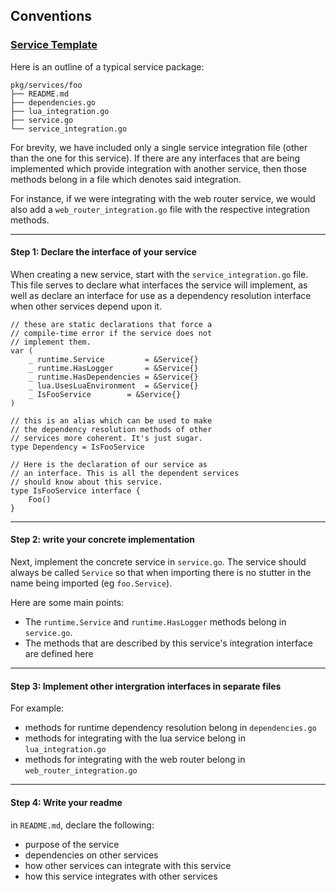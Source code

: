 ## Conventions

### [Service Template](./internal/service_template)
Here is an outline of a typical service package:
```text
pkg/services/foo
├── README.md
├── dependencies.go
├── lua_integration.go
├── service.go
└── service_integration.go
```

For brevity, we have included only a single service integration 
file (other than the one for this service). If there are any interfaces
that are being implemented which provide integration with another service,
then those methods belong in a file which denotes said integration. 

For instance, if we were integrating with the web router service, we would
also add a `web_router_integration.go` file with the respective integration
methods.
_____________
#### Step 1: Declare the interface of your service
When creating a new service, start with the `service_integration.go` file. This 
file serves to declare what interfaces the service will implement, as well as
declare an interface for use as a dependency resolution interface when other 
services depend upon it.
```golang
// these are static declarations that force a 
// compile-time error if the service does not 
// implement them. 
var (
	_ runtime.Service         = &Service{}
	_ runtime.HasLogger       = &Service{}
	_ runtime.HasDependencies = &Service{}
	_ lua.UsesLuaEnvironment  = &Service{}
	_ IsFooService        = &Service{}
)

// this is an alias which can be used to make 
// the dependency resolution methods of other 
// services more coherent. It's just sugar.
type Dependency = IsFooService

// Here is the declaration of our service as 
// an interface. This is all the dependent services
// should know about this service. 
type IsFooService interface {
	Foo()
}
```

_____________
#### Step 2: write your concrete implementation
Next, implement the concrete service in `service.go`. The service should
always be called `Service` so that when importing there is no stutter in 
the name being imported (eg `foo.Service`).

Here are some main points:
* The `runtime.Service` and `runtime.HasLogger` methods belong in `service.go`.
* The methods that are described by this service's integration interface are defined here

_____________
#### Step 3: Implement other intergration interfaces in separate files
For example:
* methods for runtime dependency resolution belong in `dependencies.go`
* methods for integrating with the lua service belong in `lua_integration.go`
* methods for integrating with the web router belong in `web_router_integration.go`

_____________
#### Step 4: Write your readme
in `README.md`, declare the following:
* purpose of the service
* dependencies on other services
* how other services can integrate with this service
* how this service integrates with other services
